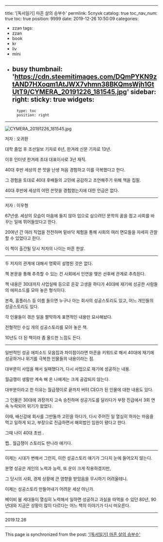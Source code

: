 
---
title: '[독서일기] 마흔 살의 승부수'
permlink: 5cnyxk
catalog: true
toc_nav_num: true
toc: true
position: 9999
date: 2019-12-26 10:50:09
categories:
- zzan
tags:
- zzan
- book
- kr
- liv
- mini
- busy
thumbnail: 'https://cdn.steemitimages.com/DQmPYKN9ztAND7HXoqm1AtJWX7vhmn38BKQmsWjh1GtUtT9/CYMERA_20191226_181545.jpg'
sidebar:
    right:
        sticky: true
widgets:
    -
        type: toc
        position: right
---


![CYMERA_20191226_181545.jpg](https://cdn.steemitimages.com/DQmPYKN9ztAND7HXoqm1AtJWX7vhmn38BKQmsWjh1GtUtT9/CYMERA_20191226_181545.jpg)

저자 : 오귀환

대학 졸업 후 조선일보 기자로 6년, 한겨레 신문 기자로 13년.

이후 인터넷 한겨레 초대 대표이사로 3년 재직.

40대 후반 세상의 쓴 맛을 난생 처음 경험하고 이를 극복했다고 한다.

그 경험을 토대로 40대 후배들의 고민에 공감하고 조언해주기 위해 책을 집필.

40대 후반에 세상의 어떤 쓴맛을 경험했는지에 대한 언급은 없다.

***

저자 : 이우형

67년생. 세상의 모습이 마음에 들지 않아 업으로 삼으려던 문학의 꿈을 접고 사회를 바꾸는 일에 뛰어들었다고 한다.

20여년 간 여러 직업을 전전하며 밑바닥 체험을 통해 사회의 여러 면모들을 자세히 관찰할 수 있었다고 한다.

이 책이 출간될 당시 저자의 나이는 마흔 한살.

***

두 저자의 관계에 대해서 명확히 설명된 것은 없다.

책 본문을 통해 추측할 수 있는 건 사회에서 인연을 맺은 선후배 관계로 추측된다.

책 내용은 30대까지 사업실패 등으로 온갖 고생을 하다가 40대에 재기에 성공한 사람들의 에피소드를 모아 놓은 형식이다.

본죽, 홈플러스 등 이름 들으면 누구나 아는 회사의 성공스토리도 있고, 어느 개인들의 성공스토리도 있다.

각 인물들이 겪은 일을 짤막하게 표면적인 내용만 묘사해놨다.

전형적인 수십 개의 성공스토리를 모아 놓은 책.

10년도 더 된 책이라 좀 올드한 느낌도 든다.

***

일반적인 성공 에피소드 모음집과 차이점이라면 마흔을 키워드로 해서 40대에 재기에 성공하거나 위기를 극복한 인물들의 내용이라는 점.

대부분이 사업을 해서 실패했다가, 다시 사업으로 재기에 성공하는 내용.

월급쟁이 생활만 계속 해 온 나에게는 크게 공감되지 않는다.

대부분이라고 한 이유는 월급쟁이로 끝까지 버텨 CEO가 된 인물에 대한 내용도 있다.

그 인물은 30대에 과장까지 고속 승진하며 성공가도를 달리다가 부장 진급에서 3회 연속 누락되어 위기가 왔었다.

이때, 배신감에 회사를 그만둘까 고민을 하다가, 다시 주어진 일 열심히 하자는 마음을 먹고 일하게 되고, 부장으로 진급하면서 해외법인 임원이 됐다고 한다. 

그때 나이 40대 초반..

쩝..  월급쟁이 스토리도 딴나라 얘기다.

***

이제는 시대가 변해서 그런지, 이런 성공스토리 얘기가 그다지 눈에 들어오지 않는다.

분명 성공은 개인의 노력과 능력, 또 운이 크게 작용하겠지만, 

그 당시의 사회, 경제 상황에 큰 영향을 받았음을 무시하기 어려울테니.

이제는 성공스토리 만들어내기 어려운 세상 아닌가.

베이비 붐 세대들이 열심히 노력해서 일하면 성공하고 과실을 따먹을 수 있던 80년, 90년대와 지금은 상황이 많이 다르다는 어느 책의 이야기가 다시 떠오른다.

***

2019.12.26

- - -

This page is synchronized from the post: ['[독서일기] 마흔 살의 승부수'](https://steemit.com/@lucky2015/5cnyxk)
